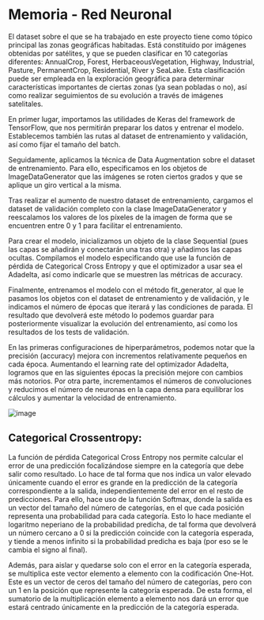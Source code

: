 # Memoria - Red Neuronal

El dataset sobre el que se ha trabajado en este proyecto tiene como tópico principal las zonas geográficas habitadas. Está constituido por imágenes obtenidas por satélites, y que se pueden clasificar en 10 categorías diferentes: AnnualCrop, Forest, HerbaceousVegetation, Highway, Industrial, Pasture, PermanentCrop, Residential, River y SeaLake. Esta clasificación puede ser empleada en la exploración geográfica para determinar características importantes de ciertas zonas (ya sean pobladas o no), así como realizar seguimientos de su evolución a través de imágenes satelitales.

 

En primer lugar, importamos las utilidades de Keras del framework de TensorFlow, que nos permitirán preparar los datos y entrenar el modelo. Establecemos también las rutas al dataset de entrenamiento y validación, así como fijar el tamaño del batch.

  

Seguidamente, aplicamos la técnica de Data Augmentation sobre el dataset de entrenamiento. Para ello, especificamos en los objetos de ImageDataGenerator que las imágenes se roten ciertos grados y que se aplique un giro vertical a la misma.

  

Tras realizar el aumento de nuestro dataset de entrenamiento, cargamos el dataset de validación completo con la clase ImageDataGenerator y reescalamos los valores de los píxeles de la imagen de forma que se encuentren entre 0 y 1 para facilitar el entrenamiento.

  

Para crear el modelo, inicializamos un objeto de la clase Sequential (pues las capas se añadirán y conectarán una tras otra) y añadimos las capas ocultas. Compilamos el modelo especificando que use la función de pérdida de Categorical Cross Entropy y que el optimizador a usar sea el Adadelta, así como indicarle que se muestren las métricas de accuracy.

  

Finalmente, entrenamos el modelo con el método fit_generator, al que le pasamos los objetos con el dataset de entrenamiento y de validación, y le indicamos el número de épocas que iterará y las condiciones de parada. El resultado que devolverá este método lo podemos guardar para posteriormente visualizar la evolución del entrenamiento, así como los resultados de los tests de validación.

  

En las primeras configuraciones de hiperparámetros, podemos notar que la precisión (accuracy) mejora con incrementos relativamente pequeños en cada época. Aumentando el learning rate del optimizador Adadelta, logramos que en las siguientes épocas la precisión mejore con cambios más notorios. Por otra parte, incrementamos el números de convoluciones y reducimos el número de neuronas en la capa densa para equilibrar los cálculos y aumentar la velocidad de entrenamiento.

![image](https://user-images.githubusercontent.com/91230270/148660955-9ab2b5d7-60da-4467-a8d9-c93a04bbec5b.png)

## Categorical Crossentropy:

La función de pérdida Categorical Cross Entropy nos permite calcular el error de una predicción focalizándose siempre en la categoría que debe salir como resultado. Lo hace de tal forma que nos indica un valor elevado únicamente cuando el error es grande en la predicción de la categoría correspondiente a la salida, independientemente del error en el resto de predicciones. Para ello, hace uso de la función Softmax, donde la salida es un vector del tamaño del número de categorías, en el que cada posición representa una probabilidad para cada categoría. Esto lo hace mediante el logaritmo neperiano de la probabilidad predicha, de tal forma que devolverá un número cercano a 0 si la predicción coincide con la categoría esperada, y tiende a menos infinito si la probabilidad predicha es baja (por eso se le cambia el signo al final).

Además, para aislar y quedarse solo con el error en la categoría esperada, se multiplica este vector elemento a elemento con la codificación One-Hot. Este es un vector de ceros del tamaño del número de categorías, pero con un 1 en la posición que represente la categoría esperada. De esta forma, el sumatorio de la multiplicación elemento a elemento nos dará un error que estará centrado únicamente en la predicción de la categoría esperada.
